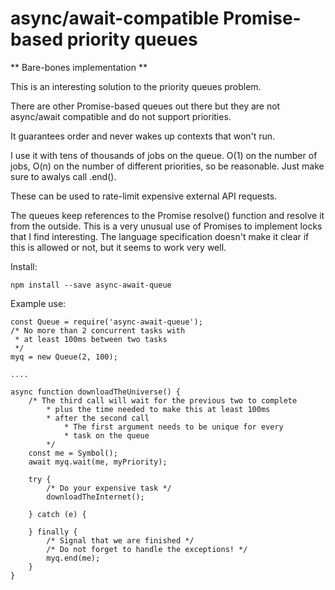 # async/await-compatible Promise-based priority queues

** Bare-bones implementation **

This is an interesting solution to the priority queues problem.

There are other Promise-based queues out there but they are not async/await compatible and do not support priorities.

It guarantees order and never wakes up contexts that won't run.

I use it with tens of thousands of jobs on the queue. O(1) on the number of jobs, O(n) on the number of different priorities, so be reasonable. Just make sure to awalys call .end().

These can be used to rate-limit expensive external API requests.

The queues keep references to the Promise resolve() function and resolve it from the outside.
This is a very unusual use of Promises to implement locks that I find interesting.
The language specification doesn't make it clear if this is allowed or not, but it seems to work very well.

Install:

`npm install --save async-await-queue`

Example use:

```
const Queue = require('async-await-queue');
/* No more than 2 concurrent tasks with
 * at least 100ms between two tasks
 */
myq = new Queue(2, 100);

....

async function downloadTheUniverse() {
    /* The third call will wait for the previous two to complete
        * plus the time needed to make this at least 100ms
        * after the second call
            * The first argument needs to be unique for every
            * task on the queue
        */
    const me = Symbol();
    await myq.wait(me, myPriority);

    try {
        /* Do your expensive task */
        downloadTheInternet();

    } catch (e) {
        
    } finally {
        /* Signal that we are finished */
        /* Do not forget to handle the exceptions! */
        myq.end(me);
    }
}
```

